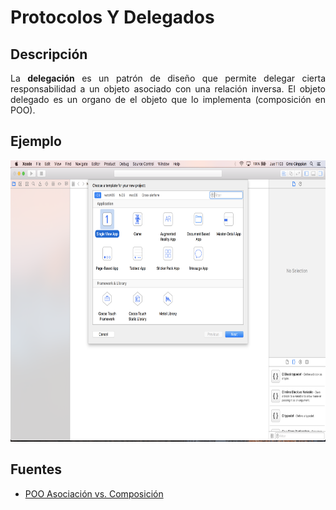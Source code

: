 Protocolos Y Delegados
=====


## Descripción

<p align="justify">
	La <b>delegación</b> es un patrón de diseño que permite delegar cierta responsabilidad a un objeto asociado con una relación inversa. El objeto delegado es un organo de el objeto que lo implementa (composición en POO).
</p>

## Ejemplo

<p align="justify">
	
</p>

<p align="center">
	<img src="imgs/img1.png" width="720px" height="450px">
</p>

## Fuentes

* <a href="http://www.cristalab.com/tutoriales/programacion-orientada-a-objetos-asociacion-vs-composicion-c89337l/">POO Asociación vs. Composición</a>